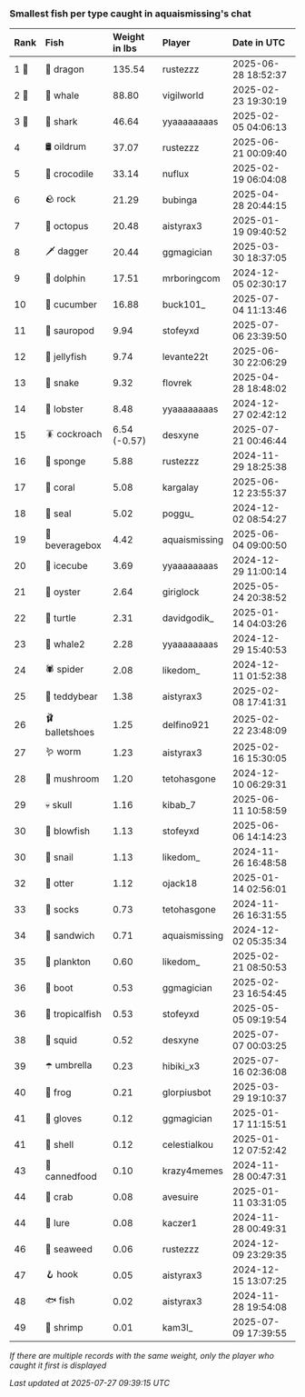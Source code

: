 ### Smallest fish per type caught in aquaismissing's chat

| Rank  | Fish            | Weight in lbs | Player        | Date in UTC         |
|:------|:----------------|:--------------|:--------------|:--------------------|
| 1 🥇  | 🐉 dragon       | 135.54        | rustezzz      | 2025-06-28 18:52:37 |
| 2 🥈  | 🐳 whale        | 88.80         | vigilworld    | 2025-02-23 19:30:19 |
| 3 🥉  | 🦈 shark        | 46.64         | yyaaaaaaaas   | 2025-02-05 04:06:13 |
| 4     | 🛢️ oildrum       | 37.07         | rustezzz      | 2025-06-21 00:09:40 |
| 5     | 🐊 crocodile    | 33.14         | nuflux        | 2025-02-19 06:04:08 |
| 6     | 🪨 rock         | 21.29         | bubinga       | 2025-04-28 20:44:15 |
| 7     | 🐙 octopus      | 20.48         | aistyrax3     | 2025-01-19 09:40:52 |
| 8     | 🗡️ dagger        | 20.44         | ggmagician    | 2025-03-30 18:37:05 |
| 9     | 🐬 dolphin      | 17.51         | mrboringcom   | 2024-12-05 02:30:17 |
| 10    | 🥒 cucumber     | 16.88         | buck101_      | 2025-07-04 11:13:46 |
| 11    | 🦕 sauropod     | 9.94          | stofeyxd      | 2025-07-06 23:39:50 |
| 12    | 🪼 jellyfish    | 9.74          | levante22t    | 2025-06-30 22:06:29 |
| 13    | 🐍 snake        | 9.32          | flovrek       | 2025-04-28 18:48:02 |
| 14    | 🦞 lobster      | 8.48          | yyaaaaaaaas   | 2024-12-27 02:42:12 |
| 15    | 🪳 cockroach    | 6.54 (-0.57)  | desxyne       | 2025-07-21 00:46:44 |
| 16    | 🧽 sponge       | 5.88          | rustezzz      | 2024-11-29 18:25:38 |
| 17    | 🪸 coral        | 5.08          | kargalay      | 2025-06-12 23:55:37 |
| 18    | 🦭 seal         | 5.02          | poggu_        | 2024-12-02 08:54:27 |
| 19    | 🧃 beveragebox  | 4.42          | aquaismissing | 2025-06-04 09:00:50 |
| 20    | 🧊 icecube      | 3.69          | yyaaaaaaaas   | 2024-12-29 11:00:14 |
| 21    | 🦪 oyster       | 2.64          | giriglock     | 2025-05-24 20:38:52 |
| 22    | 🐢 turtle       | 2.31          | davidgodik_   | 2025-01-14 04:03:26 |
| 23    | 🐋 whale2       | 2.28          | yyaaaaaaaas   | 2024-12-29 15:40:53 |
| 24    | 🕷️ spider        | 2.08          | likedom_      | 2024-12-11 01:52:38 |
| 25    | 🧸 teddybear    | 1.38          | aistyrax3     | 2025-02-08 17:41:31 |
| 26    | 🩰 balletshoes  | 1.25          | delfino921    | 2025-02-22 23:48:09 |
| 27    | 🪱 worm         | 1.23          | aistyrax3     | 2025-02-16 15:30:05 |
| 28    | 🍄 mushroom     | 1.20          | tetohasgone   | 2024-12-10 06:29:31 |
| 29    | 💀 skull        | 1.16          | kibab_7       | 2025-06-11 10:58:59 |
| 30    | 🐡 blowfish     | 1.13          | stofeyxd      | 2025-06-06 14:14:23 |
| 30    | 🐌 snail        | 1.13          | likedom_      | 2024-11-26 16:48:58 |
| 32    | 🦦 otter        | 1.12          | ojack18       | 2025-01-14 02:56:01 |
| 33    | 🧦 socks        | 0.73          | tetohasgone   | 2024-11-26 16:31:55 |
| 34    | 🥪 sandwich     | 0.71          | aquaismissing | 2024-12-02 05:35:34 |
| 35    | 🦠 plankton     | 0.60          | likedom_      | 2025-02-21 08:50:53 |
| 36    | 👢 boot         | 0.53          | ggmagician    | 2025-02-23 16:54:45 |
| 36    | 🐠 tropicalfish | 0.53          | stofeyxd      | 2025-05-05 09:19:54 |
| 38    | 🦑 squid        | 0.52          | desxyne       | 2025-07-07 00:03:25 |
| 39    | ☂️ umbrella      | 0.23          | hibiki_x3     | 2025-07-16 02:36:08 |
| 40    | 🐸 frog         | 0.21          | glorpiusbot   | 2025-03-29 19:10:37 |
| 41    | 🧤 gloves       | 0.12          | ggmagician    | 2025-01-17 11:15:51 |
| 41    | 🐚 shell        | 0.12          | celestialkou  | 2025-01-12 07:52:42 |
| 43    | 🥫 cannedfood   | 0.10          | krazy4memes   | 2024-11-28 00:47:31 |
| 44    | 🦀 crab         | 0.08          | avesuire      | 2025-01-11 03:31:05 |
| 44    | 🎏 lure         | 0.08          | kaczer1       | 2024-11-28 00:49:31 |
| 46    | 🌿 seaweed      | 0.06          | rustezzz      | 2024-12-09 23:29:35 |
| 47    | 🪝 hook         | 0.05          | aistyrax3     | 2024-12-15 13:07:25 |
| 48    | 🐟 fish         | 0.02          | aistyrax3     | 2024-11-28 19:54:08 |
| 49    | 🦐 shrimp       | 0.01          | kam3l_        | 2025-07-09 17:39:55 |

_If there are multiple records with the same weight, only the player who caught it first is displayed_

_Last updated at 2025-07-27 09:39:15 UTC_